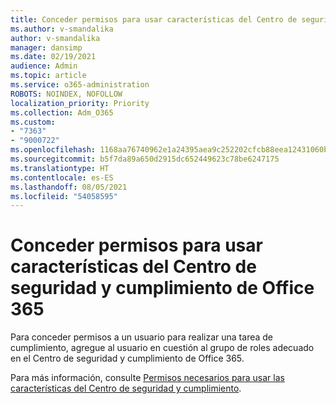 ```yaml
---
title: Conceder permisos para usar características del Centro de seguridad y cumplimiento de Office 365
ms.author: v-smandalika
author: v-smandalika
manager: dansimp
ms.date: 02/19/2021
audience: Admin
ms.topic: article
ms.service: o365-administration
ROBOTS: NOINDEX, NOFOLLOW
localization_priority: Priority
ms.collection: Adm_O365
ms.custom:
- "7363"
- "9000722"
ms.openlocfilehash: 1168aa76740962e1a24395aea9c252202cfcb88eea12431060b9e4aa0e55335e
ms.sourcegitcommit: b5f7da89a650d2915dc652449623c78be6247175
ms.translationtype: HT
ms.contentlocale: es-ES
ms.lasthandoff: 08/05/2021
ms.locfileid: "54058595"
---
```

# <a name="grant-permissions-to-use-features-in-the-office-365-security--compliance-center"></a>Conceder permisos para usar características del Centro de seguridad y cumplimiento de Office 365

Para conceder permisos a un usuario para realizar una tarea de cumplimiento, agregue al usuario en cuestión al grupo de roles adecuado en el Centro de seguridad y cumplimiento de Office 365.

Para más información, consulte [Permisos necesarios para usar las características del Centro de seguridad y cumplimiento](https://docs.microsoft.com/microsoft-365/security/office-365-security/permissions-in-the-security-and-compliance-center).
